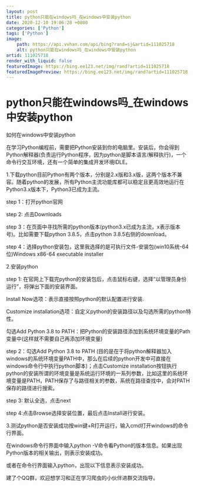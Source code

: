 ```yaml
---
layout: post
title: python只能在windows吗_在windows中安装python
date: 2020-12-10 19:06:28 +0800
categories: ['Python']
tags: ['Python']
image:
    path: https://api.vvhan.com/api/bing?rand=sj&artid=111025718
    alt: python只能在windows吗_在windows中安装python
artid: 111025718
render_with_liquid: false
featuredImage: https://bing.ee123.net/img/rand?artid=111025718
featuredImagePreview: https://bing.ee123.net/img/rand?artid=111025718
---
```


# python只能在windows吗\_在windows中安装python

如何在windows中安装python

在学习Python编程前，需要把Python安装到你的电脑里。安装后，你会得到Python解释器(负责运行Python程序，因为python是脚本语言/解释执行)，一个命令行交互环境，还有一个简单的集成开发环境IDLE。

1.下载python目前Python有两个版本，分别是2.x版和3.x版，这两个版本不兼容。随着python的发展，所有Python主流功能库都可以稳定且更高效地运行在Python3.x版本下，Python3已成为主流。

step 1：打开python官网

step 2: 点击Downloads
![]()

step 3：在页面中寻找所需的python版本(python3.x已成为主流，x表示版本号)。比如需要下载python 3.8.5，点击python 3.8.5右侧的download。
![]()
![]()

step 4：选择python安装包，这里我选择的是可执行文件-安装包(win10系统-64位)Windows x86-64 executable installer
![]()

2.安装python

step 1: 在官网上下载完python的安装包后，点击鼠标右键，选择“以管理员身份运行”，将弹出下面的安装界面。
![]()

Install Now选项：表示直接按照python的默认配置进行安装.

Customize installation选项：自定义python的安装路径以及勾选所需的python特性。

勾选Add Python 3.8 to PATH：把Python的安装路径添加到系统环境变量的Path变量中(这样就不需要自己再添加环境变量)

step 2：勾选Add Python 3.8 to PATH (目的是在于将python解释器加入windows的系统环境变量PATH中，那么在后续的python开发中可直接在windows命令行中执行python脚本)；点击Customize installation按钮执行python的安装所谓的环境变量是系统运行环境的一系列参数，比如这里的系统环境变量是PATH，PATH保存了与路径相关的参数，系统在路径查找中，会对PATH保存的路径进行搜索。

step 3: 默认全选，点击next
![]()

step 4:点击Browse选择安装位置，最后点击Install进行安装。
![]()

3.测试python是否安装成功按win键+R打开运行，输入cmd打开windows的命令行界面。

在windows命令行界面中输入python -V命令看Python的版本信息。如果出现Python版本的相关输出，则表示安装成功。
![]()

或者在命令行界面输入python，出现以下信息表示安装成功。
![]()

建了个QQ群，欢迎想学习和正在学习爬虫的小伙伴进群交流指导。